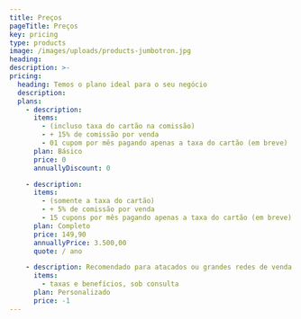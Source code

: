 ```yaml
---
title: Preços
pageTitle: Preços
key: pricing
type: products
image: /images/uploads/products-jumbotron.jpg
heading:
description: >-
pricing:
  heading: Temos o plano ideal para o seu negócio
  description: 
  plans:
    - description:
      items:
        - (incluso taxa do cartão na comissão)
        - + 15% de comissão por venda
        - 01 cupom por mês pagando apenas a taxa do cartão (em breve)
      plan: Básico
      price: 0
      annuallyDiscount: 0

    - description:
      items:
        - (somente a taxa do cartão)
        - + 5% de comissão por venda
        - 15 cupons por mês pagando apenas a taxa do cartão (em breve)
      plan: Completo
      price: 149,90
      annuallyPrice: 3.500,00
      quote: / ano

    - description: Recomendado para atacados ou grandes redes de venda
      items:
        - taxas e benefícios, sob consulta
      plan: Personalizado
      price: -1
---
```


